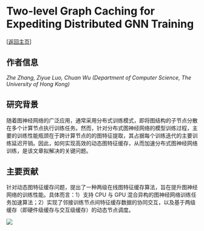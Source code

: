 # Two-level Graph Caching for Expediting Distributed GNN Training

\[[返回主页](../../README.md)\]

## 作者信息
*Zhe Zhang, Ziyue Luo, Chuan Wu (Department of Computer Science, The University of Hong Kong)*

## 研究背景
随着图神经网络的广泛应用，通常采用分布式训练模式，即将图结构的子节点分散在多个计算节点执行训练任务。然而，针对分布式图神经网络的模型训练过程，主要的训练性能瓶颈在于跨计算节点的的图特征提取，其占据每个训练迭代的主要训练延迟开销。因此，如何实现高效的动态图特征缓存，从而加速分布式图神经网络训练，是该文章拟解决的关键问题。

## 主要贡献
针对动态图特征缓存问题，提出了一种两级在线图特征缓存算法，旨在提升图神经网络的训练性能。具体而言：1）支持 CPU 与 GPU 混合异构的图神经网络训练任务加速算法；2）实现了邻接训练节点间特征缓存数据的协同交互，以及基于两级缓存（即硬件级缓存与交互级缓存）的动态节点调度。

![](../..//figs/infocom23-twolevel.png)